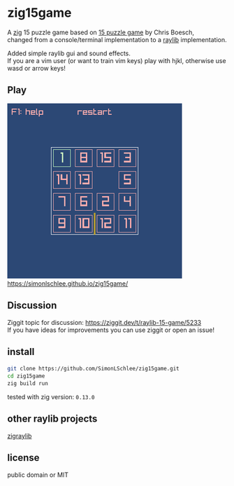 # zig15game
A [zig](https://ziglang.org/download/) 15 puzzle game based on [15 puzzle game](https://ziggit.dev/t/15-puzzle-game/4350) by Chris Boesch,  
changed from a console/terminal implementation to a [raylib](https://www.raylib.com/) implementation.

Added simple raylib gui and sound effects.  
If you are a vim user (or want to train vim keys) play with hjkl, otherwise use wasd or arrow keys!

## Play

[![Game screenshot](media/screenshot000.png)](https://simonlschlee.github.io/zig15game/)  
https://simonlschlee.github.io/zig15game/

## Discussion
Ziggit topic for discussion: https://ziggit.dev/t/raylib-15-game/5233  
If you have ideas for improvements you can use ziggit or open an issue!

## install
```bash
git clone https://github.com/SimonLSchlee/zig15game.git
cd zig15game
zig build run
```

tested with zig version: `0.13.0`  

## other raylib projects

[zigraylib](https://github.com/SimonLSchlee/zigraylib)
## license
public domain or MIT
